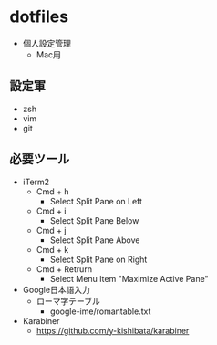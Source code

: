 # dotfiles

- 個人設定管理
  - Mac用

## 設定軍

- zsh
- vim
- git

## 必要ツール

- iTerm2
  - Cmd + h
    - Select Split Pane on Left
  - Cmd + i
    - Select Split Pane Below
  - Cmd + j
    - Select Split Pane Above
  - Cmd + k
    - Select Split Pane on Right
  - Cmd + Retrurn
    - Select Menu Item "Maximize Active Pane"
- Google日本語入力
  - ローマ字テーブル
    - google-ime/romantable.txt
- Karabiner
  - https://github.com/y-kishibata/karabiner
